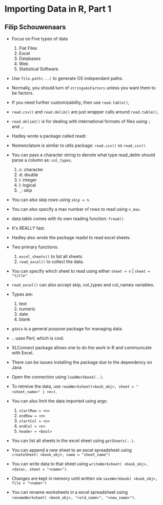 # Importing Data in R, Part 1
## Filip Schouwenaars

- Focus on Five types of data
	1. Flat Files
	2. Excel
	3. Databases
	4. Web
	5. Statistical Software.
- Use `file.path(...)` to generate OS independant paths.
- Normally, you should turn of `stringsAsFactors` unless you want them to be factors.
- If you need further customizability, then use `read.table()`,
- `read.csv()` and `read.delim()` are just wrapper calls around `read.table()`,
- `read.delim2()` is for dealing with international formats of files using `;` and `,`.
- Hadley wrote a package called readr.
- Nomenclature is similar to utils package: `read.csv()` vs `read_csv()`.
- You can pass a character string to denote what type read_delim should parse a column as: `col_types`.
	1. c: character
	2. d: double
	3. i: integer
	4. l: logical
	5. `_`: skip
- You can also skip rows using `skip = n`.
- You can also specify a max number of rows to read using `n_max`.

- data.table comes with its own reading function: `fread()`.
- It's *REALLY* fast.

- Hadley also wrote the package readxl to read excel sheets.
- Two primary functions:
	1. `excel_sheets()` to list all sheets.
	2. `read_excel()` to collect the data.
- You can specify which sheet to read using either `sheet = n` | `sheet = "title"`
- `read_excel()` can also accept skip, col_types and col_names variables.
- Types are:
	1. text
	2. numeric
	3. date
	4. blank
- `gdata` is a general purpose package for managing data.
- .. uses Perl; which is cool.

- XLConnect package allows one to do the work in R and communicate with Excel.
- There can be issues installing the package due to the dependency on Java
- Open the connection using `loadWorkbook(..)`.
- To retreive the data, use `readWorksheet(<book_obj>, sheet = "<sheet_name>" | <n>)`.
- You can also limit the data imported using args:
	1. `startRow = <n>`
	2. `endRow = <n>`
	3. `startCol = <n>`
	4. `endCol = <n>`
	5. `header = <bool>`
- You can list all sheets in the excel sheet using `getSheets(..)`.
- You can append a new sheet to an excel spreadsheet using `createSheet( <book_obj>, name = "sheet_name")`
- You can write data to that sheet using `writeWorksheet( <book_obj>, <data>, sheet = "<name>")`.
- Changes are kept in memory until written via `saveWorkbook( <book_obj>, file = "<name>")`
- You can rename worksheets in a excel spreadsheet using `renameWorksheet( <book_obj>, "<old_name>", "<new_name>")`.
